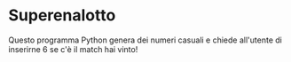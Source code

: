 # Superenalotto
Questo programma Python genera dei numeri casuali e chiede all'utente di inserirne 6 se c'è il match hai vinto!
